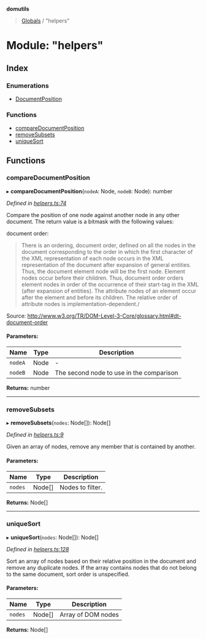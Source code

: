 **domutils**

> [Globals](../README.md) / "helpers"

# Module: "helpers"

## Index

### Enumerations

-   [DocumentPosition](../enums/_helpers_.documentposition.md)

### Functions

-   [compareDocumentPosition](_helpers_.md#comparedocumentposition)
-   [removeSubsets](_helpers_.md#removesubsets)
-   [uniqueSort](_helpers_.md#uniquesort)

## Functions

### compareDocumentPosition

▸ **compareDocumentPosition**(`nodeA`: Node, `nodeB`: Node): number

_Defined in [helpers.ts:74](https://github.com/fb55/domutils/blob/69eb044/src/helpers.ts#L74)_

Compare the position of one node against another node in any other document.
The return value is a bitmask with the following values:

document order:

> There is an ordering, document order, defined on all the nodes in the
> document corresponding to the order in which the first character of the
> XML representation of each node occurs in the XML representation of the
> document after expansion of general entities. Thus, the document element
> node will be the first node. Element nodes occur before their children.
> Thus, document order orders element nodes in order of the occurrence of
> their start-tag in the XML (after expansion of entities). The attribute
> nodes of an element occur after the element and before its children. The
> relative order of attribute nodes is implementation-dependent./

Source:
http://www.w3.org/TR/DOM-Level-3-Core/glossary.html#dt-document-order

#### Parameters:

| Name    | Type | Description                              |
| ------- | ---- | ---------------------------------------- |
| `nodeA` | Node | -                                        |
| `nodeB` | Node | The second node to use in the comparison |

**Returns:** number

---

### removeSubsets

▸ **removeSubsets**(`nodes`: Node[]): Node[]

_Defined in [helpers.ts:9](https://github.com/fb55/domutils/blob/69eb044/src/helpers.ts#L9)_

Given an array of nodes, remove any member that is contained by another.

#### Parameters:

| Name    | Type   | Description      |
| ------- | ------ | ---------------- |
| `nodes` | Node[] | Nodes to filter. |

**Returns:** Node[]

---

### uniqueSort

▸ **uniqueSort**(`nodes`: Node[]): Node[]

_Defined in [helpers.ts:128](https://github.com/fb55/domutils/blob/69eb044/src/helpers.ts#L128)_

Sort an array of nodes based on their relative position in the document and
remove any duplicate nodes. If the array contains nodes that do not belong
to the same document, sort order is unspecified.

#### Parameters:

| Name    | Type   | Description        |
| ------- | ------ | ------------------ |
| `nodes` | Node[] | Array of DOM nodes |

**Returns:** Node[]
